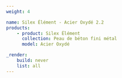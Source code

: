 ```yaml
---
weight: 4

name: Silex Élément - Acier Oxydé 2.2
products:
    - product: Silex Élément
      collection: Peau de béton fini métal
      model: Acier Oxydé

_render:
    build: never
    list: all
---
```

